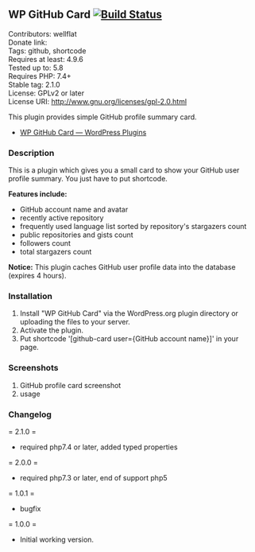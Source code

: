 ## WP GitHub Card  [![Build Status](https://travis-ci.org/wellflat/wp-github-card.svg?branch=master)](https://travis-ci.org/wellflat/wp-github-card)
Contributors: wellflat  
Donate link:  
Tags: github, shortcode  
Requires at least: 4.9.6  
Tested up to: 5.8  
Requires PHP: 7.4+  
Stable tag: 2.1.0  
License: GPLv2 or later  
License URI: http://www.gnu.org/licenses/gpl-2.0.html  

This plugin provides simple GitHub profile summary card.

* [WP GitHub Card &mdash; WordPress Plugins](https://wordpress.org/plugins/wp-github-card/)

### Description
This is a plugin which gives you a small card to show your GitHub user profile summary. You just have to put shortcode.

**Features include:**
+ GitHub account name and avatar
+ recently active repository
+ frequently used language list sorted by repository's stargazers count
+ public repositories and gists count
+ followers count
+ total stargazers count

**Notice:**
This plugin caches GitHub user profile data into the database (expires 4 hours).

### Installation
1. Install "WP GitHub Card" via the WordPress.org plugin directory or uploading the files to your server.
2. Activate the plugin.
3. Put shortcode '[github-card user={GitHub account name}]' in your page.

### Screenshots
1. GitHub profile card screenshot
2. usage

### Changelog
= 2.1.0 =
* required php7.4 or later, added typed properties

= 2.0.0 =

* required php7.3 or later, end of support php5

= 1.0.1 =

* bugfix 

= 1.0.0 =

* Initial working version.
